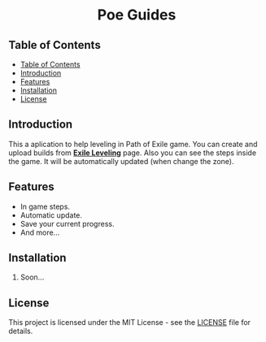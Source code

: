 <h1 align='center'>Poe Guides</h1>

## Table of Contents

- [Table of Contents](#table-of-contents)
- [Introduction](#introduction)
- [Features](#features)
- [Installation](#installation)
- [License](#license)

## Introduction

This a aplication to help leveling in Path of Exile game. You can create and upload builds from **[Exile Leveling](https://heartofphos.github.io/exile-leveling/)** page. Also you can see the steps inside the game. It will be automatically updated (when change the zone).

## Features

- In game steps.
- Automatic update.
- Save your current progress.
- And more...

## Installation

1. Soon...

## License

This project is licensed under the MIT License - see the [LICENSE](LICENSE) file for details.
